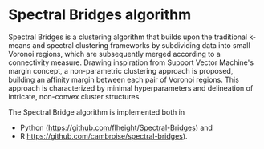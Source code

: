 # Spectral Bridges algorithm

Spectral Bridges is a clustering algorithm that  builds upon the traditional k-means and spectral clustering frameworks by subdividing data into small Voronoi regions, which are subsequently merged according to a connectivity measure. Drawing inspiration from Support Vector Machine's margin concept, a non-parametric clustering approach is proposed, building an affinity margin between each pair of Voronoi regions. This approach is characterized by minimal hyperparameters and delineation of intricate, non-convex cluster structures.


The Spectral Bridge algorithm is implemented both in 
- Python (<https://github.com/flheight/Spectral-Bridges>) and
-  R <https://github.com/cambroise/spectral-bridges>).
